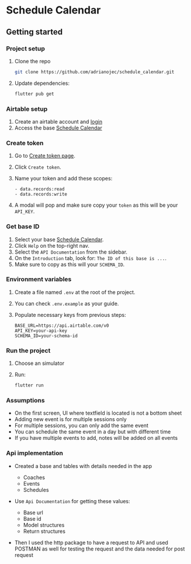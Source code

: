 # Schedule Calendar

## Getting started


<!-- Project setup -->
### Project setup

1. Clone the repo
   ```bash
   git clone https://github.com/adrianojec/schedule_calendar.git
   ```
2. Update dependencies:

   ```bash
   flutter pub get
   ```

   
<!-- Airtable setup -->
### Airtable setup

1. Create an airtable account and [login](https://airtable.com/login)
2. Access the base [Schedule Calendar](https://airtable.com/invite/l?inviteId=invK7DI1WLSkp4oHp&inviteToken=baffa1f25880ae4640112f59e89d9638080d26305dc47d5f2e1af0c4a43a9610&utm_medium=email&utm_source=product_team&utm_content=transactional-alerts)


<!-- Create token -->
### Create token

1. Go to [Create token page](https://airtable.com/create/tokens).
2. Click `Create token`.
3. Name your token and add these scopes:

   ```
   - data.records:read
   - data.records:write
   ```

4. A modal will pop and make sure copy your `token` as this will be your `API_KEY`.


<!-- Get base id -->
### Get base ID

1. Select your base [Schedule Calendar](https://airtable.com/).
2. Click `Help` on the top-right nav.
3. Select the `API Documentation` from the sidebar.
4. On the `Introduction` tab, look for: `The ID of this base is ...`.
5. Make sure to copy as this will your `SCHEMA_ID`.


<!-- Environment variables -->
### Environment variables

1. Create a file named `.env` at the root of the project.
2. You can check `.env.example` as your guide.
3. Populate necessary keys from previous steps:

   ```
   BASE_URL=https://api.airtable.com/v0
   API_KEY=your-api-key
   SCHEMA_ID=your-schema-id
   ```

   
<!-- Run the project -->
### Run the project

1. Choose an simulator
2. Run:

   ```bash
   flutter run
   ```

### Assumptions
- On the first screen, UI where textfield is located is not a bottom sheet
- Adding new event is for multiple sessions only
- For multiple sessions, you can only add the same event
- You can schedule the same event in a day but with different time
- If you have multiple events to add, notes will be added on all events


### Api implementation
- Created a base and tables with details needed in the app
     - Coaches
     - Events
     - Schedules

- Use `Api Documentation` for getting these values:
     - Base url
     - Base id
     - Model structures
     - Return structures

-  Then I used the http package to have a request to API and used POSTMAN as well for testing the request and the data needed for post request
